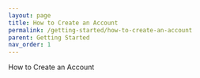 ```yaml
---
layout: page
title: How to Create an Account
permalink: /getting-started/how-to-create-an-account
parent: Getting Started
nav_order: 1
---
```


How to Create an Account